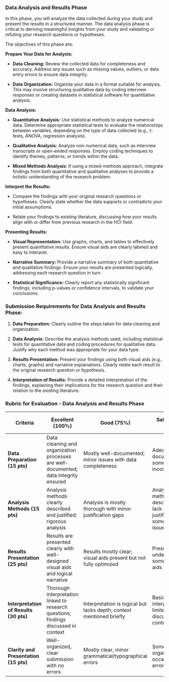 ### Data Analysis and Results Phase

In this phase, you will analyze the data collected during your study and present the results in a structured manner. The data analysis phase is critical to deriving meaningful insights from your study and validating or refuting your research questions or hypotheses.

The objectives of this phase are:

**Prepare Your Data for Analysis:**

- **Data Cleaning:** Review the collected data for completeness and accuracy. Address any issues such as missing values, outliers, or data entry errors to ensure data integrity.

- **Data Organization:** Organize your data in a format suitable for analysis. This may involve structuring qualitative data by coding interview responses or creating datasets in statistical software for quantitative analysis.

**Data Analysis:**

- **Quantitative Analysis:** Use statistical methods to analyze numerical data. Determine appropriate statistical tests to evaluate the relationships between variables, depending on the type of data collected (e.g., t-tests, ANOVA, regression analysis).

- **Qualitative Analysis:** Analyze non-numerical data, such as interview transcripts or open-ended responses. Employ coding techniques to identify themes, patterns, or trends within the data.

- **Mixed Methods Analysis:** If using a mixed-methods approach, integrate findings from both quantitative and qualitative analyses to provide a holistic understanding of the research problem.

**Interpret the Results:**

- Compare the findings with your original research questions or hypotheses. Clearly state whether the data supports or contradicts your initial assumptions.

- Relate your findings to existing literature, discussing how your results align with or differ from previous research in the HCI field.

**Presenting Results:**

- **Visual Representation:** Use graphs, charts, and tables to effectively present quantitative results. Ensure visual aids are clearly labeled and easy to interpret.

- **Narrative Summary:** Provide a narrative summary of both quantitative and qualitative findings. Ensure your results are presented logically, addressing each research question in turn.

- **Statistical Significance:** Clearly report any statistically significant findings, including p-values or confidence intervals, to validate your conclusions.

### Submission Requirements for Data Analysis and Results Phase:

1. **Data Preparation:** Clearly outline the steps taken for data cleaning and organization.

2. **Data Analysis:** Describe the analysis methods used, including statistical tests for quantitative data and coding procedures for qualitative data. Justify why each method was appropriate for your data type.

3. **Results Presentation:** Present your findings using both visual aids (e.g., charts, graphs) and narrative explanations. Clearly relate each result to the original research question or hypothesis.

4. **Interpretation of Results:** Provide a detailed interpretation of the findings, explaining their implications for the research question and their relation to the existing literature.

### Rubric for Evaluation - Data Analysis and Results Phase

| **Criteria**                         | **Excellent (100%)**                                                                 | **Good (75%)**                                                                      | **Satisfactory (50%)**                                                               | **Needs Improvement (25%)**                                          | **Unsatisfactory (0%)**                                              |
| ------------------------------------- | ------------------------------------------------------------------------------------ | ----------------------------------------------------------------------------------- | ------------------------------------------------------------------------------------ | -------------------------------------------------------------------- | -------------------------------------------------------------------- |
| **Data Preparation (15 pts)**         | Data cleaning and organization processes are well-documented; data integrity ensured | Mostly well-documented; minor issues with data completeness                         | Adequate documentation, some inconsistencies                                         | Limited data preparation, notable issues with completeness           | No data preparation or major integrity issues                        |
| **Analysis Methods (15 pts)**            | Analysis methods clearly described and justified; rigorous analysis                  | Analysis is mostly thorough with minor justification gaps                          | Analysis methods are described but lack justification; some rigor issues              | Limited analysis with minimal description; lacks rigor               | No analysis or poorly conducted analysis                             |
| **Results Presentation (25 pts)**     | Results are presented clearly with well-designed visual aids and logical narrative    | Results mostly clear; visual aids present but not fully optimized                   | Presentation is understandable; some visual aids unclear                             | Results poorly presented; visual aids not effective                  | No results presentation or poorly constructed visual aids            |
| **Interpretation of Results (30 pts)**| Thorough interpretation linked to research questions; findings discussed in context  | Interpretation is logical but lacks depth; context mentioned briefly                 | Basic interpretation; limited discussion of context                                  | Poor interpretation with minimal linkage to research questions      | No interpretation or irrelevant discussion of results                |
| **Clarity and Presentation (15 pts)** | Well-organized, clear submission with no errors                                      | Mostly clear, minor grammatical/typographical errors                               | Somewhat organized, with occasional errors                                          | Poor organization and several readability issues                     | Disorganized, numerous errors affecting understanding                |

